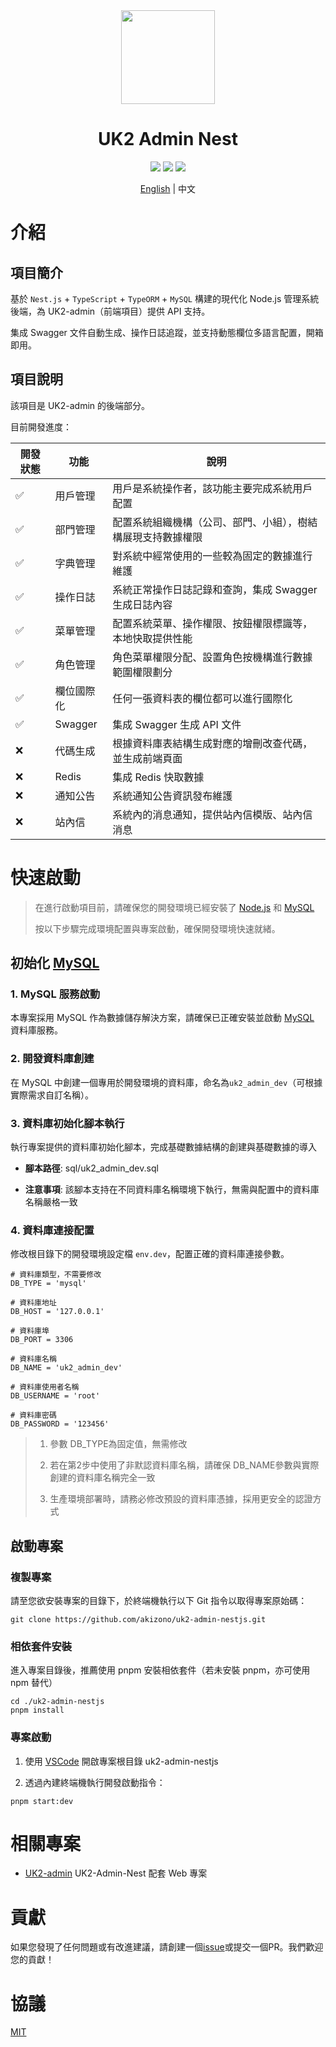 <div align="center">
<img src="https://s2.loli.net/2025/09/27/rN84dp3uh1TWBlJ.png" style="width:150px"/>
    <h1>UK2 Admin Nest</h1>
</div>
<div align="center">
    <img src="https://img.shields.io/github/license/akizono/uk2-admin"/>
    <img src="https://badgen.net/github/stars/akizono/uk2-admin?icon=github"/>
    <img src="https://img.shields.io/github/forks/akizono/uk2-admin"/>
</div>

<div align='center'>

  [English](./README.md) | 中文
</div>

# 介紹

## 項目簡介

基於 `Nest.js` + `TypeScript` + `TypeORM` + `MySQL` 構建的現代化 Node.js 管理系統後端，為 UK2-admin（前端項目）提供 API 支持。

集成 Swagger 文件自動生成、操作日誌追蹤，並支持動態欄位多語言配置，開箱即用。

## 項目說明

該項目是 UK2-admin 的後端部分。

目前開發進度：

| 開發狀態 | 功能     | 說明                                                         |
| ------ | -------- | ------------------------------------------------------------ |
| ✅    | 用戶管理 | 用戶是系統操作者，該功能主要完成系統用戶配置                 |
| ✅    | 部門管理 | 配置系統組織機構（公司、部門、小組），樹結構展現支持數據權限 |
| ✅    | 字典管理 | 對系統中經常使用的一些較為固定的數據進行維護                 |
| ✅    | 操作日誌 | 系統正常操作日誌記錄和查詢，集成 Swagger 生成日誌內容        |
| ✅    | 菜單管理 | 配置系統菜單、操作權限、按鈕權限標識等，本地快取提供性能     |
| ✅    | 角色管理 | 角色菜單權限分配、設置角色按機構進行數據範圍權限劃分         |
| ✅    | 欄位國際化 | 任何一張資料表的欄位都可以進行國際化                           |
| ✅    | Swagger | 集成 Swagger 生成 API 文件                                     |
| ❌    | 代碼生成 | 根據資料庫表結構生成對應的增刪改查代碼，並生成前端頁面    |
| ❌    | Redis | 集成 Redis 快取數據                                     |
| ❌    | 通知公告 | 系統通知公告資訊發布維護                                     |
| ❌    | 站內信   | 系統內的消息通知，提供站內信模版、站內信消息                 |

# 快速啟動

> 在進行啟動項目前，請確保您的開發環境已經安裝了 [Node.js](../../dev/nodejs) 和 [MySQL](../../dev/mysql)
>
> 按以下步驟完成環境配置與專案啟動，確保開發環境快速就緒。

## 初始化 [MySQL](../../dev/mysql)

### 1. MySQL 服務啟動

本專案採用 MySQL 作為數據儲存解決方案，請確保已正確安裝並啟動 [MySQL](../../dev/mysql) 資料庫服務。

### 2. 開發資料庫創建

在 MySQL 中創建一個專用於開發環境的資料庫，命名為`uk2_admin_dev`（可根據實際需求自訂名稱）。

### 3. 資料庫初始化腳本執行

執行專案提供的資料庫初始化腳本，完成基礎數據結構的創建與基礎數據的導入

- **腳本路徑**: sql/uk2_admin_dev.sql

- **注意事項**: 該腳本支持在不同資料庫名稱環境下執行，無需與配置中的資料庫名稱嚴格一致

### 4. **資料庫連接配置**

修改根目錄下的開發環境設定檔 `env.dev`，配置正確的資料庫連接參數。
```shell
# 資料庫類型，不需要修改
DB_TYPE = 'mysql'

# 資料庫地址
DB_HOST = '127.0.0.1'

# 資料庫埠
DB_PORT = 3306

# 資料庫名稱
DB_NAME = 'uk2_admin_dev'

# 資料庫使用者名稱
DB_USERNAME = 'root'

# 資料庫密碼
DB_PASSWORD = '123456'
```
>1. 參數 DB_TYPE為固定值，無需修改
>
>2. 若在第2步中使用了非默認資料庫名稱，請確保 DB_NAME參數與實際創建的資料庫名稱完全一致
>
>3. 生產環境部署時，請務必修改預設的資料庫憑據，採用更安全的認證方式
>


## 啟動專案

### 複製專案

請至您欲安裝專案的目錄下，於終端機執行以下 Git 指令以取得專案原始碼：

```shell
git clone https://github.com/akizono/uk2-admin-nestjs.git
```

### 相依套件安裝
進入專案目錄後，推薦使用 pnpm 安裝相依套件（若未安裝 pnpm，亦可使用 npm 替代）

```shell[pnpm]
cd ./uk2-admin-nestjs
pnpm install
```

### 專案啟動

1. 使用 [VSCode](https://code.visualstudio.com/) 開啟專案根目錄 uk2-admin-nestjs

2. 透過內建終端機執行開發啟動指令：
```shell[pnpm]
pnpm start:dev
```

# 相關專案

- [UK2-admin](https://github.com/akizono/uk2-admin) UK2-Admin-Nest 配套 Web 專案

# 貢獻

如果您發現了任何問題或有改進建議，請創建一個[issue](uk2-admin-nestjs/issues/new)或提交一個PR。我們歡迎您的貢獻！

# 協議

[MIT](LICENSE)